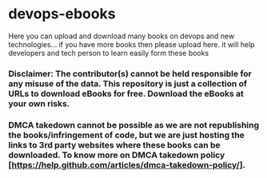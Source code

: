 # devops-ebooks
Here you can upload and download many books on devops and new technologies...
if you have more books then please upload here. it will help developers and tech person to learn easily form these books

### Disclaimer: The contributor(s) cannot be held responsible for any misuse of the data. This repository is just a collection of URLs to download eBooks for free. Download the eBooks at your own risks.

### DMCA takedown cannot be possible as we are not republishing the books/infringement of code, but we are just hosting the links to 3rd party websites where these books can be downloaded. To know more on DMCA takedown policy [https://help.github.com/articles/dmca-takedown-policy/].
